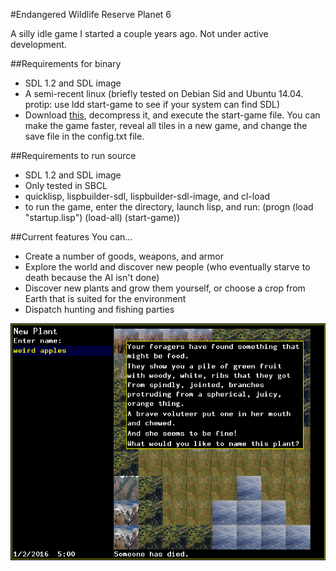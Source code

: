 #Endangered Wildlife Reserve Planet 6

A silly idle game I started a couple years ago. Not under active development.

##Requirements for binary
* SDL 1.2 and SDL image
* A semi-recent linux (briefly tested on Debian Sid and Ubuntu 14.04. protip: use ldd start-game to see if your system can find SDL)
* Download [this](https://github.com/mike-1-2-3/EWRP6/releases/download/0.5.1/EWRP6.tar.gz), decompress it, and execute the start-game file. You can make the game faster, reveal all tiles in a new game, and change the save file in the config.txt file.

##Requirements to run source
* SDL 1.2 and SDL image
* Only tested in SBCL
* quicklisp, lispbuilder-sdl, lispbuilder-sdl-image, and cl-load
* to run the game, enter the directory, launch lisp, and run: (progn (load "startup.lisp") (load-all) (start-game))

##Current features
You can...
* Create a number of goods, weapons, and armor
* Explore the world and discover new people (who eventually starve to death because the AI isn't done)
* Discover new plants and grow them yourself, or choose a crop from Earth that is suited for the environment
* Dispatch hunting and fishing parties

![screenshot](/screenshot.png?raw=true)